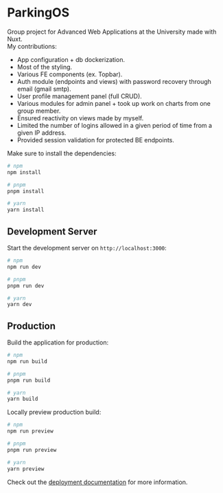 # ParkingOS
Group project for Advanced Web Applications at the University made with Nuxt. <br>
My contributions:
- App configuration + db dockerization.
- Most of the styling.
- Various FE components (ex. Topbar).
- Auth module (endpoints and views) with password recovery through email (gmail smtp).
- User profile management panel (full CRUD).
- Various modules for admin panel + took up work on charts from one group member.
- Ensured reactivity on views made by myself.
- Limited the number of logins allowed in a given period of time from a given IP address.
- Provided session validation for protected BE endpoints.

Make sure to install the dependencies:

```bash
# npm
npm install

# pnpm
pnpm install

# yarn
yarn install
```

## Development Server

Start the development server on `http://localhost:3000`:

```bash
# npm
npm run dev

# pnpm
pnpm run dev

# yarn
yarn dev
```

## Production

Build the application for production:

```bash
# npm
npm run build

# pnpm
pnpm run build

# yarn
yarn build
```

Locally preview production build:

```bash
# npm
npm run preview

# pnpm
pnpm run preview

# yarn
yarn preview
```

Check out the [deployment documentation](https://nuxt.com/docs/getting-started/deployment) for more information.
